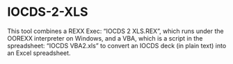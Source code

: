 # IOCDS-2-XLS
This tool combines a REXX Exec: “IOCDS 2 XLS.REX”, which runs under the OOREXX interpreter on Windows, and a VBA, which is a script in the spreadsheet: “IOCDS VBA2.xls” to convert an IOCDS deck (in plain text) into an Excel spreadsheet.
